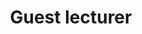 ---
title: "Guest lecturer"
course: "Digital and Optimal Control"
collection: teaching
category: supervision
#permalink: /teaching/2014-spring-teaching-1
venue: "Aalto University"
starting_date: 2024-09-01
ending_date: 2025-01-15
description: 'Lecture in <i>Stochastic Optimal Control</i> in the course <a href="https://courses.aalto.fi/courses/s/course/a053X000012Qy5oQAC/digital-and-optimal-control-d?language=en_US">Digital and Optimal Control</a>. Part of the Electrical Engineering and Automation master with major in <i>Control, Robotics, and Autonomous Systems</i> at Aalto University.'
---